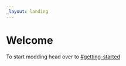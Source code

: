 ```yaml
---
_layout: landing
---
```


# Welcome
To start modding head over to [#getting-started](getting-started.html)
